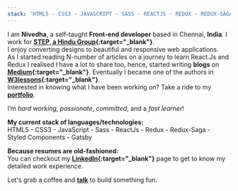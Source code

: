 ```yaml
---
stack: 'HTML5 - CSS3 - JAVASCRIPT - SASS - REACTJS - REDUX - REDUX-SAGA - STYLED COMPONENTS -  FIREBASE - GRAPHQL - GATSBY'
---
```


I am **Nivedha**, a self-taught **Front-end developer** based in Chennai, **India**. I work for **[STEP, a Hindu Group](https://step.thehindu.com/){:target="_blank"}**. <br>
I enjoy converting designs to beautiful and responsive web applications.<br>
As I started reading N-number of articles on a journey to learn React.Js and Redux I realised I have a lot to share too, hence, started writing **blogs** on **[Medium](https://medium.com/@nivedhasamy){:target="_blank"}**. Eventually I became one of the authors in **[W3lessons](https://w3lessons.info/){:target="_blank"}**. <br>
Interested in knowing what I have been working on? Take a ride to my **[portfolio](#portfolio)**.

I’m _hard working_, _passionate_, _committed_, and a _fast learner_!


**My current stack of languages/technologies:**<br>
HTML5 - CSS3 - JavaScript - Sass - ReactJs - Redux - Redux-Saga - Styled Components - Gatsby
<br>

**Because resumes are old-fashioned:**<br>
You can checkout my **[LinkedIn](https://www.linkedin.com/in/nivedhaduraisamy/){:target="_blank"}** page to get to know my detailed work experience.<br>

Let's grab a coffee and **[talk](#contact)** to build something fun.



          
